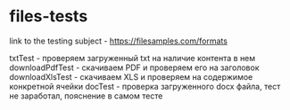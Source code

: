 # files-tests

link to the testing subject - https://filesamples.com/formats

txtTest - проверяем загруженный txt на наличие контента в нем
downloadPdfTest - скачиваем PDF и проверяем его на заголовок
downloadXlsTest - скачиваем XLS и проверяем на содержимое конкретной ячейки
docTest - проверка загруженного docx файла, тест не заработал, пояснение в самом тесте